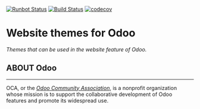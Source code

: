 [![Runbot Status](https://runbot.odoo-community.org/runbot/badge/flat/258/11.0.svg)](https://runbot.odoo-community.org/runbot/repo/github-com-oca-website-themes-${REPO_ID})
[![Build Status](https://travis-ci.org/OCA/website-themes.svg?branch=11.0)](https://travis-ci.org/OCA/website-themes)
[![codecov](https://codecov.io/gh/OCA/website-themes/branch/11.0/graph/badge.svg)](https://codecov.io/gh/OCA/website-themes)

# Website themes for Odoo

*Themes that can be used in the website feature of Odoo.*

## ABOUT Odoo
-----------------
OCA, or the *[Odoo Community Association](http://odoo-community.org/)*, is a nonprofit organization whose
mission is to support the collaborative development of Odoo features and
promote its widespread use.
